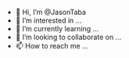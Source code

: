 - 👋 Hi, I’m @JasonTaba
- 👀 I’m interested in ...
- 🌱 I’m currently learning ...
- 💞️ I’m looking to collaborate on ...
- 📫 How to reach me ...

<!---
JasonTaba/JasonTaba is a ✨ special ✨ repository because its `README.md` (this file) appears on your GitHub profile.
You can click the Preview link to take a look at your changes.
--->
